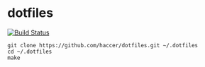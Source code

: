 # dotfiles

[![Build Status](https://api.travis-ci.org/haccer/dotfiles.svg?branch=master)](https://travis-ci.org/haccer/dotfiles)

```
git clone https://github.com/haccer/dotfiles.git ~/.dotfiles
cd ~/.dotfiles
make
```
